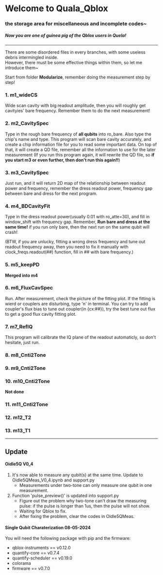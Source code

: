 Welcome to Quala_Qblox
=============================================
### the storage area for miscellaneous and incomplete codes~
##### Now you are one of guinea pig of the Qblox users in Quela!
---------------------------------
There are some disordered files in every branches, with some useless debris intermingled inside.  
However, there must be some effective things within them, so let me introduce them~

Start from folder **Modularize**, remember doing the measurement step by step!

### 1. **m1_wideCS**  
Wide scan cavity with big readout amplitude, then you will roughly get cavityies' bare frequency. Remember them to do the next measurement!

### 2. **m2_CavitySpec**
Type in the rough bare frequency of **all qubits** into ro_bare. Also type the chip's name and type. This program will scan bare cavity accurately, and create a chip information file for you to read some important data. On top of that, it will create a QD file, remember all the information to use for the later measurement (If you run this program again, it will rewrite the QD file, so **if you start m3 or even further, then don't run this again!!**)

### 3. **m3_CavitySpec**
Just run, and it will return 2D map of the relationship between readout power and frequency, remember the dress readout power, frequency gap between bare and dress for the next program.

### 4. **m4_BDCavityFit**
Type in the dress readout power(usually 0.01 with ro_atte=30), and fill in window_shift with frequency gap. Remember, **Run bare and dress at the same time!** if you run only bare, then the next run on the same qubit will crash!

(BTW, if you are unlucky, fitting a wrong dress frequency and tune out readout frequency away, then you need to fix it manually with clock_freqs.readout(##) function, fill in ## with bare frequency.)

### 5. **m5_keepPD** 
**Merged into m4**

### 6. **m6_FluxCavSpec**
Run. After measurement, check the picture of the fitting plot. If the fitting is wierd or couplers are disturbing, type 'n' in terminal. You can try to add coupler's flux bias to tune out coupler(in {cx:##}), try the best tune out flux to get a good flux cavity fitting plot.

### 7. **m7_RefIQ**
This program will calibrate the IQ plane of the readout automaticly, so don't hesitate, just run.

### 8. **m8_Cnti2Tone**

### 9. **m9_Cnti2Tone**

### 10. **m10_Cnti2Tone**
**Not done**

### 11. **m11_Cnti2Tone**

### 12. **m12_T2**

### 13. **m13_T1**

--------------------------------------
## Update

#### Oidle5Q V0_4
1. It's now able to measure any qubit(s) at the same time. Update to Oidle5QMeas_V0_4.ipynb and support.py
    * Measurements under two-tone can only measure one qubit in one measurement.
2. Function 'pulse_preview()' is updated into support.py
    * Figure out the problem why two-tone can't draw the measuring pulse: if the pulse is longer than 1us, then the pulse will not show.
    * Waiting for Qblox to fix.
    * After fixing the problem, clear the codes in Oidle5QMeas.

#### 
  
#### Single Qubit Charaterization 08-05-2024
You will need the following package with pip and the firmware:  
 * qblox-instruments == v0.12.0  
 * quantify-core == v0.7.4  
 * quantify-scheduler == v0.19.0  
 * colorama
 * firmware == v0.7.0  
    
